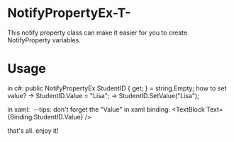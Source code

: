 # NotifyPropertyEx-T-
This notify property class can make it easier for you to create NotifyProperty variables.

# Usage
  in c#:
  public NotifyPropertyEx<string> StudentID { get; } = string.Empty;
  how to set value?
    -> StudentID.Value = "Lisa";
    -> StudentID.SetValue("Lisa");
  
  in xaml:
  --tips: don't forget the "Value" in xaml binding.
  <TextBlock Text={Binding StudentID.Value} />
  
  that's all. enjoy it!
